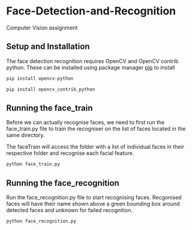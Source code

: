# Face-Detection-and-Recognition
Computer Vision assignment
## Setup and Installation
The face detection recognition requires OpenCV and OpenCV contrib python. These can be installed using package manager [pip](https://pip.pypa.io/en/stable/) to install
```bash
pip install opencv-python
```
```bash
pip install opencv_contrib_python
```
## Running the face_train
Before we can actually recognise faces, we need to first run the face_train.py file to train the recogniser on the list of faces located in the same directory.

The faceTrain will access the folder with a list of individual faces in their respective folder and recognise each facial feature. 
```bash
python face_train.py
```

## Running the face_recognition
Run the face_recognition.py file to start recognising faces. Recgonised faces will have their name shown above a green bounding box around detected faces and unknown for failed recognition.
```bash
python face_recognition.py
```
